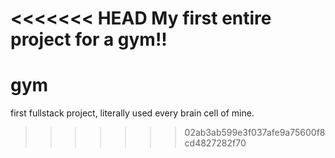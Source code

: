 <<<<<<< HEAD
My first entire project for a gym!!
=======
# gym
first fullstack project, literally used every brain cell of mine.
>>>>>>> 02ab3ab599e3f037afe9a75600f8cd4827282f70

